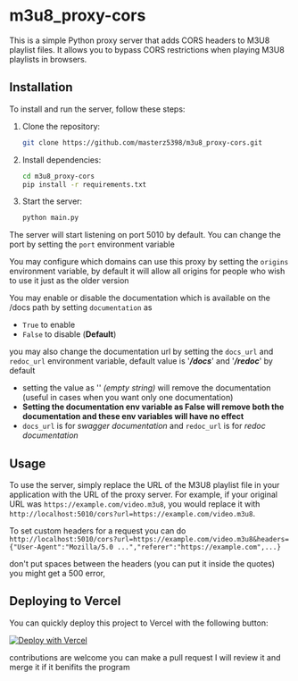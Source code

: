 # m3u8_proxy-cors

This is a simple Python proxy server that adds CORS headers to M3U8 playlist files. It allows you to bypass CORS restrictions when playing M3U8 playlists in browsers.

## Installation

To install and run the server, follow these steps:

1. Clone the repository:
    ```bash
    git clone https://github.com/masterz5398/m3u8_proxy-cors.git
    ```
2. Install dependencies:
    
    ```bash
    cd m3u8_proxy-cors
    pip install -r requirements.txt
    ```
3. Start the server:
    ```bash
    python main.py
    ```

The server will start listening on port 5010 by default. You can change the port by setting the `port` environment variable

You may configure which domains can use this proxy by setting the `origins` environment variable, by default it will allow all origins for people who wish to use it just as the older version

You may enable or disable the documentation which is available on the /docs path by setting `documentation` as 
- `True` to enable
- `False` to disable (**Default**)

you may also change the documentation url by setting the `docs_url` and `redoc_url` environment variable, default value is '**_/docs_**' and '**_/redoc_**' by default
- setting the value as '' _(empty string)_ will remove the documentation (useful in cases when you want only one documentation)
- **Setting the documentation env variable as False will remove both the documentation and these env variables will have no effect** 
- `docs_url` is for _swagger documentation_ and `redoc_url` is for _redoc documentation_


## Usage

To use the server, simply replace the URL of the M3U8 playlist file in your application with the URL of the proxy server. For example, if your original URL was `https://example.com/video.m3u8`, you would replace it with `http://localhost:5010/cors?url=https://example.com/video.m3u8`.

To set custom headers for a request you can do ```http://localhost:5010/cors?url=https://example.com/video.m3u8&headers={"User-Agent":"Mozilla/5.0 ...","referer":"https://example.com",...}```

don't put spaces between the headers (you can put it inside the quotes) you might get a 500 error,

## Deploying to Vercel
You can quickly deploy this project to Vercel with the following button:

[![Deploy with Vercel](https://vercel.com/button)](https://vercel.com/new/clone?repository-url=https%3A%2F%2Fgithub.com%2Fmasterz5398%2Fm3u8_proxy-cors&project-name=m3u8-proxy-cors&repository-name=m3u8-proxy-cors)


contributions are welcome you can make a pull request I will review it and merge it if it benifits the program
